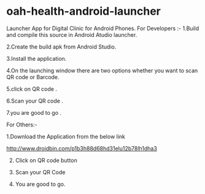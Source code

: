 # oah-health-android-launcher
Launcher App for Digital Clinic for Android Phones.
For Developers  :-
1.Build and compile this source in Android Atudio launcher.

2.Create the build apk from Android Studio.

3.Install the application.

4.On the launching window there are two options whether you want to scan QR code or Barcode.

5.click on QR code .

6.Scan your QR code .

7.you are good to go .


For Others:-

1.Download the Application from the below link

http://www.droidbin.com/p1b3h88d68hd31elu12b78lh1dha3

2. Click on QR code button 

3. Scan your QR Code

4. You are good to go.